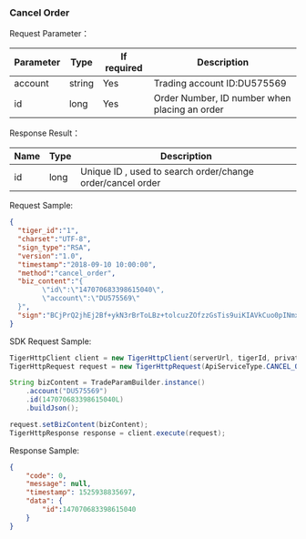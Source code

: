 ### Cancel Order

Request Parameter：

Parameter | Type | If required | Description 
--- | --- | --- | ---
account   | string  |  Yes  |Trading account ID:DU575569
id  | long    |  Yes  |Order Number, ID number when placing an order

Response Result：

Name | Type | Description 
--- | --- | ---
id    | long | Unique ID , used to search order/change order/cancel order 


Request Sample:
```json
{
  "tiger_id":"1",
  "charset":"UTF-8",
  "sign_type":"RSA",
  "version":"1.0",
  "timestamp":"2018-09-10 10:00:00",
  "method":"cancel_order",
  "biz_content":"{
        \"id\":\"147070683398615040\",
        \"account\":\"DU575569\"
  }",
  "sign":"BCjPrQ2jhEj2Bf+ykN3rBrToLBz+tolcuzZOfzzGsTis9uiKIAVkCuo0pINmxvKS1xlDIEEg9YSEvBLOzYyX96Ez7z4J5WjDC4sdUG8iGRHmiAZcq3a2Z6EEzsFAVSylRqEY/H3yIU10bA51Y3QoildilQM6WUI2LTRghYOzDcQ="
}
```

SDK Request Sample:
```java
TigerHttpClient client = new TigerHttpClient(serverUrl, tigerId, privateKey);
TigerHttpRequest request = new TigerHttpRequest(ApiServiceType.CANCEL_ORDER);

String bizContent = TradeParamBuilder.instance()
    .account("DU575569")
    .id(147070683398615040L)
    .buildJson();

request.setBizContent(bizContent);
TigerHttpResponse response = client.execute(request);
```

Response Sample:

```json
{
    "code": 0,
    "message": null,
    "timestamp": 1525938835697,
    "data": {
        "id":147070683398615040
    }
}
```
